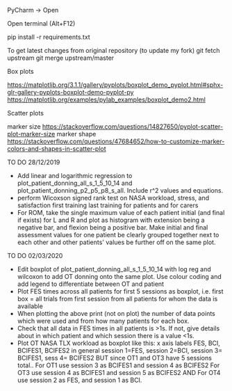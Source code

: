 PyCharm -> Open

Open terminal (Alt+F12)

pip install -r requirements.txt


To get latest changes from original repository (to update my fork)
git fetch upstream
git merge upstream/master


Box plots

https://matplotlib.org/3.1.1/gallery/pyplots/boxplot_demo_pyplot.html#sphx-glr-gallery-pyplots-boxplot-demo-pyplot-py
https://matplotlib.org/examples/pylab_examples/boxplot_demo2.html


Scatter plots

marker size
https://stackoverflow.com/questions/14827650/pyplot-scatter-plot-marker-size
marker shape
https://stackoverflow.com/questions/47684652/how-to-customize-marker-colors-and-shapes-in-scatter-plot

TO DO 28/12/2019
- Add linear and logarithmic regression to plot_patient_donning_all_s_1_5_10_14 
    and plot_patient_donning_p2_p5_p8_s_all. Include r^2 values and equations.
- perform Wicoxson signed rank test on NASA workload, stress, and
    satisfaction first training last training for patients and for carers
- For ROM, take the single maximum value of each patient initial (and final if exists) 
    for L and R and plot as histogram with extension being a negative bar, and flexion
    being a positive bar. Make initial and final assessment values for one patient 
    be clearly grouped together next to each other and other patients' values be further
    off on the same plot.
    
TO DO 02/03/2020
- Edit boxplot of plot_patient_donning_all_s_1_5_10_14 with log reg and wilcoxon to add OT 
    donning onto the same plot. Use colour coding and add legend to differentiate between 
    OT and patient
- Plot FES times across all patients for first 5 sessions as boxplot, i.e. first box =
    all trials from first session from all patients for whom the data is available
- When plotting the above print (not on plot) the number of data points which were used and from how many 
    patients for each box.
- Check that all data in FES times in all patients is >1s. If not, give details about 
    in which patient and which session there is a value <1s. 
- Plot OT NASA TLX workload as boxplot like this:
    x axis labels FES, BCI, BCIFES1, BCIFES2
    in general session 1=FES, session 2=BCI, session 3= BCIFES1, sess 4= BCIFES2
    BUT since OT1 and OT3 have 5 sessions total.. 
    For OT1 use session 3 as BCIFES1 and session 4 as BCIFES2 
    For OT3 use session 4 as BCIFES1 and session 5 as BCIFES2
    AND
    For OT4 use session 2 as FES, and session 1 as BCI. 
